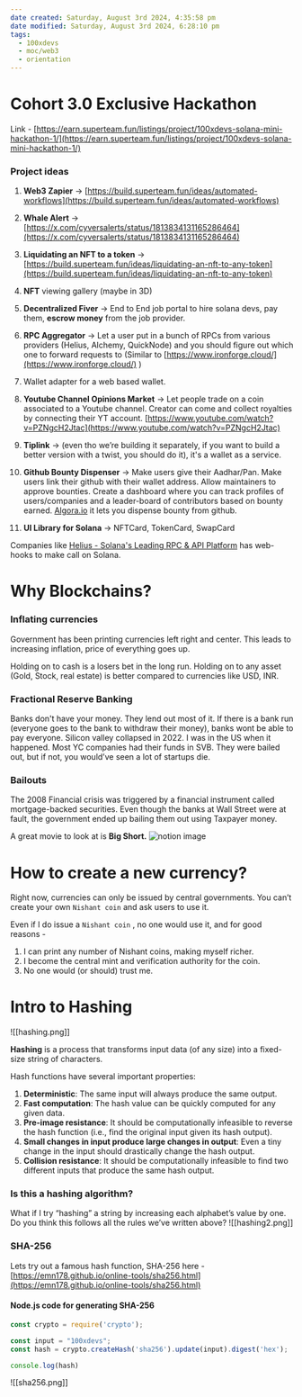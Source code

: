 ```yaml
---
date created: Saturday, August 3rd 2024, 4:35:58 pm
date modified: Saturday, August 3rd 2024, 6:28:10 pm
tags:
  - 100xdevs
  - moc/web3
  - orientation
---
```


# Cohort 3.0 Exclusive Hackathon
Link - [https://earn.superteam.fun/listings/project/100xdevs-solana-mini-hackathon-1/](https://earn.superteam.fun/listings/project/100xdevs-solana-mini-hackathon-1/)

### Project ideas
1. **Web3 Zapier** -> [https://build.superteam.fun/ideas/automated-workflows](https://build.superteam.fun/ideas/automated-workflows)

2. **Whale Alert** -> [https://x.com/cyversalerts/status/1813834131165286464](https://x.com/cyversalerts/status/1813834131165286464)

3. **Liquidating an NFT to a token** -> [https://build.superteam.fun/ideas/liquidating-an-nft-to-any-token](https://build.superteam.fun/ideas/liquidating-an-nft-to-any-token)

4. **NFT** viewing gallery (maybe in 3D) 

5. **Decentralized Fiver** -> End to End job portal to hire solana devs, pay them, **escrow money** from the job provider.

6. **RPC Aggregator** -> Let a user put in a bunch of RPCs from various providers (Helius, Alchemy, QuickNode) and you should figure out which one to forward requests to (Similar to [https://www.ironforge.cloud/](https://www.ironforge.cloud/) )

7. Wallet adapter for a web based wallet.

8. **Youtube Channel Opinions Market** -> Let people trade on a coin associated to a Youtube channel. Creator can come and collect royalties by connecting their YT account. [https://www.youtube.com/watch?v=PZNgcH2Jtac](https://www.youtube.com/watch?v=PZNgcH2Jtac)

9. **Tiplink** -> (even tho we’re building it separately, if you want to build a better version with a twist, you should do it), it's a wallet as a service.

10. **Github Bounty Dispenser** -> Make users give their Aadhar/Pan. Make users link their github with their wallet address. Allow maintainers to approve bounties. Create a dashboard where you can track profiles of users/companies and a leader-board of contributors based on bounty earned. [Algora.io](console.algora.io) it lets you dispense bounty from github.

12. **UI Library for Solana** -> NFTCard, TokenCard, SwapCard

 Companies like [Helius - Solana's Leading RPC & API Platform](https://www.helius.dev/) has web-hooks to make call on Solana.

# Why Blockchains?
### Inflating currencies
Government has been printing currencies left right and center. This leads to increasing inflation, price of everything goes up.

Holding on to cash is a losers bet in the long run. Holding on to any asset (Gold, Stock, real estate) is better compared to currencies like USD, INR.

### Fractional Reserve Banking

Banks don't have your money. They lend out most of it.
If there is a bank run (everyone goes to the bank to withdraw their money), banks wont be able to pay everyone.
Silicon valley collapsed in 2022. I was in the US when it happened. Most YC companies had their funds in SVB. They were bailed out, but if not, you would’ve seen a lot of startups die.
### Bailouts
The 2008 Financial crisis was triggered by a financial instrument called mortgage-backed securities.
Even though the banks at Wall Street were at fault, the government ended up bailing them out using Taxpayer money.


A great movie to look at is **Big Short.** 
![notion image](https://www.notion.so/image/https%3A%2F%2Fprod-files-secure.s3.us-west-2.amazonaws.com%2F085e8ad8-528e-47d7-8922-a23dc4016453%2F37d3740e-ab52-497f-99e6-cdd9f722cc79%2Fscale.webp?table=block&id=2d1e0bad-402b-473b-8951-025296f8fb14&cache=v2)

# How to create a new currency?
Right now, currencies can only be issued by central governments. You can’t create your own `Nishant coin` and ask users to use it.

Even if I do issue a `Nishant coin` , no one would use it, and for good reasons -
1. I can print any number of Nishant coins, making myself richer.
2. I become the central mint and verification authority for the coin.
3. No one would (or should) trust me.

# Intro to Hashing

![[hashing.png]]

**Hashing** is a process that transforms input data (of any size) into a fixed-size string of characters.

Hash functions have several important properties:

1. **Deterministic**: The same input will always produce the same output.
2. **Fast computation**: The hash value can be quickly computed for any given data.
3. **Pre-image resistance**: It should be computationally infeasible to reverse the hash function (i.e., find the original input given its hash output).
4. **Small changes in input produce large changes in output**: Even a tiny change in the input should drastically change the hash output.
5. **Collision resistance**: It should be computationally infeasible to find two different inputs that produce the same hash output.

### Is this a hashing algorithm?

What if I try “hashing” a string by increasing each alphabet’s value by one. Do you think this follows all the rules we’ve written above?
![[hashing2.png]]

### SHA-256

Lets try out a famous hash function, SHA-256 here - [https://emn178.github.io/online-tools/sha256.html](https://emn178.github.io/online-tools/sha256.html)

#### Node.js code for generating SHA-256

```javascript
const crypto = require('crypto');

const input = "100xdevs";
const hash = crypto.createHash('sha256').update(input).digest('hex');

console.log(hash)
```

![[sha256.png]]